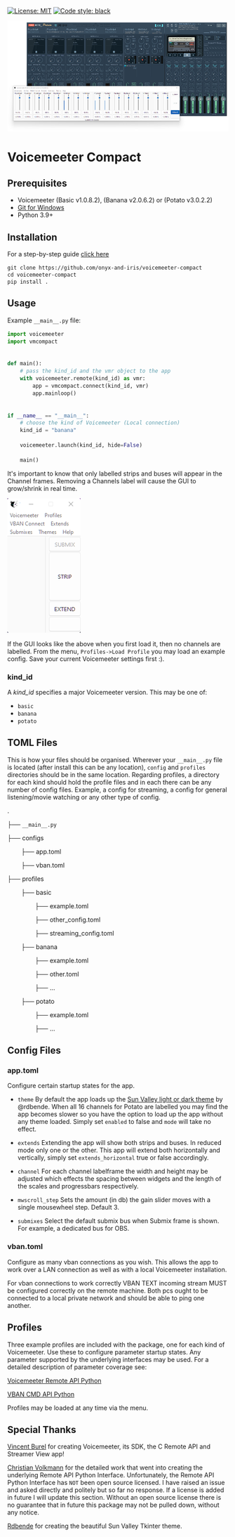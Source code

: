 [![License: MIT](https://img.shields.io/badge/License-MIT-yellow.svg)](https://github.com/onyx-and-iris/voicemeeter-compact/blob/main/LICENSE)
[![Code style: black](https://img.shields.io/badge/code%20style-black-000000.svg)](https://github.com/psf/black)

![Image of app/potato size comparison](./doc_imgs/potatocomparisonsmaller.png)
# Voicemeeter Compact
## Prerequisites
- Voicemeeter (Basic v1.0.8.2), (Banana v2.0.6.2) or (Potato v3.0.2.2)
- [Git for Windows](https://git-scm.com/download/win)
- Python 3.9+

## Installation
For a step-by-step guide [click here](INSTALLATION.md)

```
git clone https://github.com/onyx-and-iris/voicemeeter-compact
cd voicemeeter-compact
pip install .
```

## Usage
Example `__main__.py` file:
```python
import voicemeeter
import vmcompact


def main():
    # pass the kind_id and the vmr object to the app
    with voicemeeter.remote(kind_id) as vmr:
        app = vmcompact.connect(kind_id, vmr)
        app.mainloop()


if __name__ == "__main__":
    # choose the kind of Voicemeeter (Local connection)
    kind_id = "banana"

    voicemeeter.launch(kind_id, hide=False)

    main()
```


It's important to know that only labelled strips and buses will appear in the Channel frames. Removing a Channels label will cause the GUI to grow/shrink in real time.

![Image of unlabelled app](./doc_imgs/nolabels.png)

If the GUI looks like the above when you first load it, then no channels are labelled. From the menu, `Profiles->Load Profile` you may load an example config. Save your current Voicemeeter settings first :).

### kind_id
A *kind_id* specifies a major Voicemeeter version. This may be one of:
- `basic`
- `banana`
- `potato`

## TOML Files
This is how your files should be organised. Wherever your `__main__.py` file is located (after install this can be any location), `config` and `profiles` directories
should be in the same location.
Regarding profiles, a directory for each kind should hold the profile files and in each there can be any number of config files. Example, a config for streaming, a config for general listening/movie watching or any other type of config.

.

├── `__main__.py`

├── configs

&nbsp;&nbsp;&nbsp;&nbsp;&nbsp;&nbsp;&nbsp;&nbsp;├── app.toml

&nbsp;&nbsp;&nbsp;&nbsp;&nbsp;&nbsp;&nbsp;&nbsp;├── vban.toml

├── profiles

&nbsp;&nbsp;&nbsp;&nbsp;&nbsp;&nbsp;&nbsp;&nbsp;├── basic

&nbsp;&nbsp;&nbsp;&nbsp;&nbsp;&nbsp;&nbsp;&nbsp;&nbsp;&nbsp;&nbsp;&nbsp;&nbsp;&nbsp;&nbsp;&nbsp;├── example.toml

&nbsp;&nbsp;&nbsp;&nbsp;&nbsp;&nbsp;&nbsp;&nbsp;&nbsp;&nbsp;&nbsp;&nbsp;&nbsp;&nbsp;&nbsp;&nbsp;├── other_config.toml

&nbsp;&nbsp;&nbsp;&nbsp;&nbsp;&nbsp;&nbsp;&nbsp;&nbsp;&nbsp;&nbsp;&nbsp;&nbsp;&nbsp;&nbsp;&nbsp;├── streaming_config.toml

&nbsp;&nbsp;&nbsp;&nbsp;&nbsp;&nbsp;&nbsp;&nbsp;├── banana

&nbsp;&nbsp;&nbsp;&nbsp;&nbsp;&nbsp;&nbsp;&nbsp;&nbsp;&nbsp;&nbsp;&nbsp;&nbsp;&nbsp;&nbsp;&nbsp;├── example.toml

&nbsp;&nbsp;&nbsp;&nbsp;&nbsp;&nbsp;&nbsp;&nbsp;&nbsp;&nbsp;&nbsp;&nbsp;&nbsp;&nbsp;&nbsp;&nbsp;├── other.toml

&nbsp;&nbsp;&nbsp;&nbsp;&nbsp;&nbsp;&nbsp;&nbsp;&nbsp;&nbsp;&nbsp;&nbsp;&nbsp;&nbsp;&nbsp;&nbsp;├── ...

&nbsp;&nbsp;&nbsp;&nbsp;&nbsp;&nbsp;&nbsp;&nbsp;├── potato

&nbsp;&nbsp;&nbsp;&nbsp;&nbsp;&nbsp;&nbsp;&nbsp;&nbsp;&nbsp;&nbsp;&nbsp;&nbsp;&nbsp;&nbsp;&nbsp;├── example.toml

&nbsp;&nbsp;&nbsp;&nbsp;&nbsp;&nbsp;&nbsp;&nbsp;&nbsp;&nbsp;&nbsp;&nbsp;&nbsp;&nbsp;&nbsp;&nbsp;├── ...

## Config Files
### app.toml
Configure certain startup states for the app.
- `theme`
By default the app loads up the [Sun Valley light or dark theme](https://github.com/rdbende/Sun-Valley-ttk-theme) by @rdbende. When all 16 channels for Potato are labelled you may find the app becomes slower so you have the option to load up the app without any theme loaded. Simply set `enabled` to false and `mode` will take no effect.

- `extends`
Extending the app will show both strips and buses. In reduced mode only one or the other. This app will extend both horizontally and vertically, simply set `extends_horizontal` true or false accordingly.

- `channel`
For each channel labelframe the width and height may be adjusted which effects the spacing between widgets and the length of the scales and progressbars respectively.

- `mwscroll_step`
Sets the amount (in db) the gain slider moves with a single mousewheel step. Default 3.

- `submixes`
Select the default submix bus when Submix frame is shown. For example, a dedicated bus for OBS.

### vban.toml
Configure as many vban connections as you wish. This allows the app to work over a LAN connection as well as with a local Voicemeeter installation.

For vban connections to work correctly VBAN TEXT incoming stream MUST be configured correctly on the remote machine. Both pcs ought to be connected to a local private network and should be able to ping one another.

## Profiles
Three example profiles are included with the package, one for each kind of Voicemeeter. Use these to configure parameter startup states. Any parameter supported by the underlying interfaces may be used. For a detailed description of parameter coverage see:

[Voicemeeter Remote API Python](https://github.com/onyx-and-iris/voicemeeter-api-python)

[VBAN CMD API Python](https://github.com/onyx-and-iris/vban-cmd-python)

Profiles may be loaded at any time via the menu.

## Special Thanks
[Vincent Burel](https://github.com/vburel2018) for creating Voicemeeter, its SDK, the C Remote API and Streamer View app!

[Christian Volkmann](https://github.com/chvolkmann/voicemeeter-remote-python) for the detailed work that went into creating the underlying Remote API Python Interface.
Unfortunately, the Remote API Python Interface has `NOT` been open source licensed. I have raised an issue and asked directly and politely but so far no response. If a license is added in future I will update this section. Without an open source license there is no guarantee that in future this package may not be pulled down, without any notice.

[Rdbende](https://github.com/rdbende) for creating the beautiful Sun Valley Tkinter theme.
